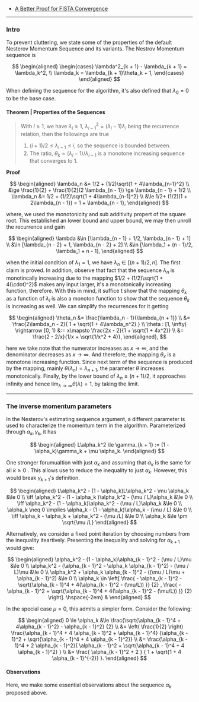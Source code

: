 - [A Better Proof for FISTA Convergence](Proximal%20Methods/A%20Better%20Proof%20for%20FISTA%20Convergence.md)

---
### **Intro**

To prevent cluttering, we state some of the properties of the default Nesterov Momentum Sequence and its variants. The Nestrov Momentum sequence is 

$$
\begin{aligned}    
    \begin{cases}
        \lambda^2_{k + 1} - \lambda_{k + 1} = \lambda_k^2, 
        \\
        \lambda_k = \lambda_{k + 1}\theta_k + 1, 
    \end{cases}
\end{aligned}
$$

When defining the sequence for the algorithm, it's also defined that $\lambda_0 = 0$ to be the base case. 


#### **Theorem | Properties of the Sequences**
> With $i\ge 1$, we have $\lambda_i \ge 1$, $\lambda_{i -1}^2 = (\lambda_i - 1)\lambda_i$ being the recurrence relation, then the followings are true 
> 1. $(i + 1)/2 \le \lambda_{i - 1}\le i$, so the sequence is bounded between. 
> 2. The ratio, $\theta_k = (\lambda_i - 1)/\lambda_{i + 1}$ is a monotone increasing sequence that converges to $1$. 

**Proof**

$$
\begin{aligned}
    \lambda_n &= 1/2 + (1/2)\sqrt{1 + 4\lambda_{n-1}^2}
    \\
    &\ge \frac{1}{2} + \frac{1}{2}(2 \lambda_{n - 1}) \ge \lambda_{n - 1} + 1/2
    \\
    \lambda_n &= 1/2 + (1/2)\sqrt{1 + 4\lambda_{n-1}^2}
    \\
    &\le  1/2+ (1/2)(1 + 2\lambda_{n - 1}) = 1 + \lambda_{n - 1},
\end{aligned}
$$

where, we used the monotonicity and sub additivity propert of the square root. This established an lower bound and upper bound, we may then unroll the recurrence and gain 

$$
\begin{aligned}
    \lambda &\in [\lambda_{n - 1} + 1/2, \lambda_{n - 1} + 1] 
    \\
    &\in [\lambda_{n - 2} + 1, \lambda_{n - 2} + 2]
    \\
    &\in [\lambda_1 + (n - 1)/2, \lambda_1 + n - 1], 
\end{aligned}
$$

when the initial condition of $\lambda_1 = 1$, we have $\lambda_n \in [(n + 1)/2, n]$. The first claim is proved. In addition, observe that fact that the sequence $\lambda_n$ is monotincally increasing due to the mapping $1/2 + (1/2)\sqrt{1 + 4(\cdot)^2}$ makes any input larger, it's a monotonically increasing function, therefore. With this in mind, it suffice t show that the mapping $\theta_k$ as a function of $\lambda_{i}$ is also a monoton function to show that the sequence $\theta_k$ is increasing as well. We can simplify the recurrences for it getting 

$$
\begin{aligned}
    \theta_n &= \frac{\lambda_n - 1}{\lambda_{n + 1}}
    \\
    &= \frac{2\lambda_n - 2}{
        1 + \sqrt{1 + 4\lambda_n^2}
    }
    \\
    \theta : [1, \infty) \rightarrow [0, 1) 
    &:= x\mapsto \frac{2x - 2}{1 + \sqrt{1 + 4x^2}}
    \\
    &= \frac{2 - 2/x}{1/x + \sqrt{1/x^2 + 4}}, 
\end{aligned}, 
$$

here we take note that the numerator increases as $x\rightarrow \infty$, and the denominator decreases as $x\rightarrow \infty$. And therefore, the mapping $\theta_x$ is a monotone increasing function. Since next term of the sequence is produced by the mapping, mainly $\theta(\lambda_n) = \lambda_{n + 1}$, the parameter $\theta$ increases monotonically. Finally, by the lower bound of $\lambda_n \ge (n + 1)/2$, it approaches infinity and hence $\lim_{\lambda\rightarrow \infty}\theta(\lambda) = 1$, by taking the limit. 


---
### **The inverse momentum parameters**

In the Nesterov's estimating sequence argument, a different parameter is used to characterize the momentum term in the algorithm. 
Parameterized through $\alpha_k, \gamma_k$, it has 

$$
\begin{aligned}
    L\alpha_k^2 \le \gamma_{k + 1} := (1 - \alpha_k)\gamma_k + \mu \alpha_k. 
\end{aligned}
$$


One stronger forumualtion with just $\alpha_k$ and assuming that $\alpha_k$ is the same for all $k\ge 0$ . 
This allows use to reduce the inequality to just $\alpha_k$. 
However, this would break $\gamma_{k + 1}$'s definition. 

$$
\begin{aligned}
    L\alpha_k^2 
    - (1 - \alpha_k)L\alpha_k^2 - \mu \alpha_k
    &\le 0
    \\
    \iff 
    \alpha_k^2 - (1 - \alpha_k )\alpha_k^2 - (\mu / L)\alpha_k
    &\le  0 
    \\
    \iff 
    \alpha_k^2 - (1 - \alpha_k)\alpha_k^2 - (\mu / L)\alpha_k 
    &\le 0
    \\
    \alpha_k \neq 0 \implies 
    \alpha_k - (1 - \alpha_k)\alpha_k - (\mu / L)
    &\le 0 
    \\
    \iff 
    \alpha_k - \alpha_k + \alpha_k^2 - (\mu /L) 
    &\le 0
    \\
    \alpha_k 
    &\le \pm \sqrt{\mu /L}
\end{aligned}
$$

Alternatively, we consider a fixed point iteration by choosing numbers from the inequality iteartively. 
Presenting the inequality and solving for $\alpha_{k + 1}$ would give: 

$$
\begin{aligned}
    \alpha_k^2 - (1 - \alpha_k)\alpha_{k - 1}^2 - (\mu / L)\mu
    &\le 0 
    \\
    \alpha_k^2 - (\alpha_{k - 1}^2  - \alpha_k \alpha_{k - 1}^2) - (\mu / L)\mu 
    &\le 0
    \\
    \alpha_k^2  + \alpha_k \alpha_{k - 1}^2 - ((\mu / L)\mu + \alpha_{k - 1}^2)
    &\le 0
    \\
    \alpha_k \in \left[
        \frac{
            - \alpha_{k - 1}^2 - \sqrt{\alpha_{k - 1}^4
            + 4(\alpha_{k - 1}^2 - (\mu/L))
        }}
        {2}
        , 
        \frac{
            - \alpha_{k - 1}^2 + \sqrt{\alpha_{k - 1}^4
            + 4(\alpha_{k - 1}^2 - (\mu/L))
        }}
        {2}
    \right]. 
    \hspace{-2em} & 
\end{aligned}
$$

In the special case $\mu = 0$, this admits a simpler form. 
Consider the following: 

$$
\begin{aligned}
    0 \le \alpha_k 
    &\le 
    \frac{\sqrt{\alpha_{k - 1}^4 + 4\alpha_{k - 1}^2} - \alpha_{k - 1}^2}
    {2} 
    \\
    &= \left(
        \frac{1}{2}
    \right)
    \frac{\alpha_{k - 1}^4 + 4 \alpha_{k - 1}^2 + \alpha_{k - 1}^4}
    {\alpha_{k - 1}^2 + \sqrt{\alpha_{k - 1}^4 + 4 \alpha_{k - 1}^2}}
    \\
    &= 
    \frac{\alpha_{k - 1}^4 + 2 \alpha_{k - 1}^2}{
        \alpha_{k - 1}^2 + \sqrt{\alpha_{k - 1}^4 + 4 \alpha_{k - 1}^2}
    }
    \\
    &= 
    \frac{
        \alpha_{k - 1}^2 + 2
    }
    {
        1 + \sqrt{1 + 4 \alpha_{k - 1}^{-2}}
    }. 
\end{aligned}
$$

#### **Observations**

Here, we make some essential observations about the sequence $\alpha_k$ proposed above.

